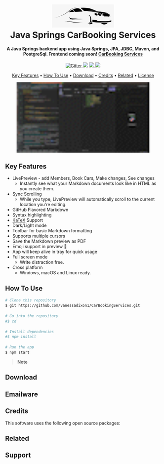 # 
<h1 align="center">
  <br>
  <img src="src/main/resources/static/cars.png" alt="CarBooking" width="200">
  <br>
  Java Springs CarBooking Services 
  <br>
</h1>

<h4 align="center">A Java Springs backend app using Java Springs, JPA, JDBC, Maven, and PostgreSql. Frontend coming soon! <a href="" target="_blank">CarBooking Services</a></h4>
<p align="center">
  <a href="https://badge.fury.io/js/electron-markdownify">
    <img src="https://badge.fury.io/js/electron-markdownify.svg"
         alt="Gitter">
  </a>
  <a href="https://gitter.im/amitmerchant1990/electron-markdownify"><img src="https://badges.gitter.im/amitmerchant1990/electron-markdownify.svg"></a>
  <a href="https://saythanks.io/to/bullredeyes@gmail.com">
      <img src="https://img.shields.io/badge/SayThanks.io-%E2%98%BC-1EAEDB.svg">
  </a>
  <a href="https://www.paypal.me/AmitMerchant">
    <img src="https://img.shields.io/badge/$-donate-ff69b4.svg?maxAge=2592000&amp;style=flat">
  </a>
</p> 

<p align="center">
  <a href="#key-features">Key Features</a> •
  <a href="#how-to-use">How To Use</a> •
  <a href="#download">Download</a> •
  <a href="#credits">Credits</a> •
  <a href="#related">Related</a> •
  <a href="#license">License</a>
</p>

<p align="center">
<img width="430" src="https://raw.githubusercontent.com/vanessadixon1/CarBookingServices/main/src/main/resources/static/kiapi.gif" />
</p>



## Key Features

* LivePreview - add Members, Book Cars, Make changes, See changes
    - Instantly see what your Markdown documents look like in HTML as you create them.
* Sync Scrolling
    - While you type, LivePreview will automatically scroll to the current location you're editing.
* GitHub Flavored Markdown
* Syntax highlighting
* [KaTeX](https://khan.github.io/KaTeX/) Support
* Dark/Light mode
* Toolbar for basic Markdown formatting
* Supports multiple cursors
* Save the Markdown preview as PDF
* Emoji support in preview :tada:
* App will keep alive in tray for quick usage
* Full screen mode
    - Write distraction free.
* Cross platform
    - Windows, macOS and Linux ready.

## How To Use

[//]: # (To clone and run this application, you'll need [Git]&#40;https://git-scm.com&#41; and [Node.js]&#40;https://nodejs.org/en/download/&#41; &#40;which comes with [npm]&#40;http://npmjs.com&#41;&#41; installed on your computer. From your command line:)

```bash
# Clone this repository
$ git https://github.com/vanessadixon1/CarBookingServices.git

# Go into the repository
#$ cd 

# Install dependencies
#$ npm install

# Run the app
$ npm start
```

> **Note**

[//]: # (> If you're using Linux Bash for Windows, [see this guide]&#40;https://www.howtogeek.com/261575/how-to-run-graphical-linux-desktop-applications-from-windows-10s-bash-shell/&#41; or use `node` from the command prompt.)


## Download

[//]: # (You can [download]&#40;https://github.com/amitmerchant1990/electron-markdownify/releases/tag/v1.2.0&#41; the latest installable version of Markdownify for Windows, macOS and Linux.)

## Emailware

[//]: # (Markdownify is an [emailware]&#40;https://en.wiktionary.org/wiki/emailware&#41;. Meaning, if you liked using this app or it has helped you in any way, I'd like you send me an email at <bullredeyes@gmail.com> about anything you'd want to say about this software. I'd really appreciate it!)

## Credits

This software uses the following open source packages:


[//]: # (- [Electron]&#40;http://electron.atom.io/&#41;)

[//]: # ()
[//]: # (- [Node.js]&#40;https://nodejs.org/&#41;)

[//]: # ()
[//]: # (- [Marked - a markdown parser]&#40;https://github.com/chjj/marked&#41;)

[//]: # ()
[//]: # (- [showdown]&#40;http://showdownjs.github.io/showdown/&#41;)

[//]: # ()
[//]: # (- [CodeMirror]&#40;http://codemirror.net/&#41;)

[//]: # ()
[//]: # (- Emojis are taken from [here]&#40;https://github.com/arvida/emoji-cheat-sheet.com&#41;)

[//]: # ()
[//]: # (- [highlight.js]&#40;https://highlightjs.org/&#41;)

## Related

[//]: # ([markdownify-web]&#40;https://github.com/amitmerchant1990/markdownify-web&#41; - Web version of Markdownify)

## Support

[//]: # (<a href="https://www.buymeacoffee.com/5Zn8Xh3l9" target="_blank"><img src="https://www.buymeacoffee.com/assets/img/custom_images/purple_img.png" alt="Buy Me A Coffee" style="height: 41px !important;width: 174px !important;box-shadow: 0px 3px 2px 0px rgba&#40;190, 190, 190, 0.5&#41; !important;-webkit-box-shadow: 0px 3px 2px 0px rgba&#40;190, 190, 190, 0.5&#41; !important;" ></a>)

[//]: # ()
[//]: # (<p>Or</p> )

[//]: # ()
[//]: # (<a href="https://www.patreon.com/amitmerchant">)

[//]: # (	<img src="https://c5.patreon.com/external/logo/become_a_patron_button@2x.png" width="160">)

[//]: # (</a>)

[//]: # ()
[//]: # (## You may also like...)

[//]: # ()
[//]: # (- [Pomolectron]&#40;https://github.com/amitmerchant1990/pomolectron&#41; - A pomodoro app)

[//]: # (- [Correo]&#40;https://github.com/amitmerchant1990/correo&#41; - A menubar/taskbar Gmail App for Windows and macOS)

[//]: # ()
[//]: # (## License)

[//]: # ()
[//]: # (MIT)

[//]: # ()
[//]: # (---)

[//]: # ()
[//]: # (> [amitmerchant.com]&#40;https://www.amitmerchant.com&#41; &nbsp;&middot;&nbsp;)

[//]: # (> GitHub [@amitmerchant1990]&#40;https://github.com/amitmerchant1990&#41; &nbsp;&middot;&nbsp;)

[//]: # (> Twitter [@amit_merchant]&#40;https://twitter.com/amit_merchant&#41;)

